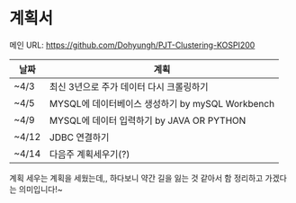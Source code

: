 # 계획서

메인 URL: https://github.com/Dohyungh/PJT-Clustering-KOSPI200

|날짜|계획|
|-|-|
|~4/3|최신 3년으로 주가 데이터 다시 크롤링하기|
|~4/5|MYSQL에 데이터베이스 생성하기 by mySQL Workbench|
|~4/9|MYSQL에 데이터 입력하기 by JAVA OR PYTHON|
|~4/12|JDBC 연결하기|
|~4/14|다음주 계획세우기(?)|

계획 세우는 계획을 세웠는데,, 하다보니 약간 길을 잃는 것 같아서 함 정리하고 가겠다는 의미입니다!~

